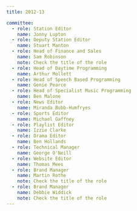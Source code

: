 ```yaml
---
title: 2012-13

committee:
  - role: Station Editor
    name: Jonny Lupton
  - role: Deputy Station Editor
    name: Stuart Manton
  - role: Head of Finance and Sales
    name: Sam Robinson
    note: Check the title of the role
  - role: Head of Daytime Programming
    name: Arthur Mollett
  - role: Head of Speech Based Programming
    name: Genie Pearce
  - role: Head of Specialist Music Programming
    name: Ben Malone
  - role: News Editor
    name: Miranda Bubb-Humfryes
  - role: Sports Editor
    name: Michael Gaffney
  - role: Playlist Editor
    name: Izzie Clarke
  - role: Drama Editor
    name: Ben Hollands
  - role: Technical Manager
    name: George O'Neill
  - role: Website Editor
    name: Thomas Mees
  - role: Brand Manager
    name: Martin Rothe
    note: Check the title of the role
  - role: Brand Manager
    name: Debbie Widdick
    note: Check the title of the role
---
```

